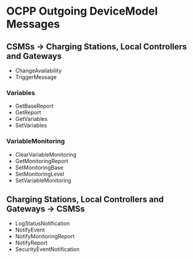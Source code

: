 ﻿# OCPP Outgoing DeviceModel Messages


## CSMSs -> Charging Stations, Local Controllers and Gateways

- ChangeAvailability
- TriggerMessage

### Variables
- GetBaseReport
- GetReport
- GetVariables
- SetVariables

### VariableMonitoring
- ClearVariableMonitoring
- GetMonitoringReport
- SetMonitoringBase
- SetMonitoringLevel
- SetVariableMonitoring


## Charging Stations, Local Controllers and Gateways -> CSMSs

- LogStatusNotification
- NotifyEvent
- NotifyMonitoringReport
- NotifyReport
- SecurityEventNotification
